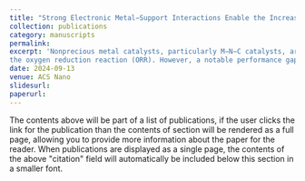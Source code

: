 ```yaml
---
title: "Strong Electronic Metal−Support Interactions Enable the Increased Spin State of Co−N4 Active Sites and Performance for Acidic Oxygen Reduction Reaction"
collection: publications
category: manuscripts
permalink: 
excerpt: 'Nonprecious metal catalysts, particularly M−N−C catalysts, are widely recognized as promising contenders for
the oxygen reduction reaction (ORR). However, a notable performance gap persists between M−N−C catalysts and Pt-based catalysts under acidic conditions.'
date: 2024-09-13
venue: ACS Nano
slidesurl: 
paperurl: 
---
```


The contents above will be part of a list of publications, if the user clicks the link for the publication than the contents of section will be rendered as a full page, allowing you to provide more information about the paper for the reader. When publications are displayed as a single page, the contents of the above "citation" field will automatically be included below this section in a smaller font.
